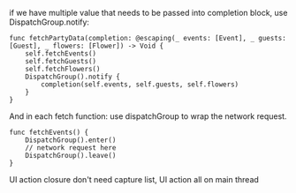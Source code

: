 if we have multiple value that needs to be passed into completion block, use DispatchGroup.notify:

```
func fetchPartyData(completion: @escaping(_ events: [Event], _ guests: [Guest], _ flowers: [Flower]) -> Void {
    self.fetchEvents()
    self.fetchGuests()
    self.fetchFlowers()
    DispatchGroup().notify {
        completion(self.events, self.guests, self.flowers)
    }
}
```

And in each fetch function: use dispatchGroup to wrap the network request.

```
func fetchEvents() {
    DispatchGroup().enter()
    // network request here
    DispatchGroup().leave()
}
```





 UI action closure don't need capture list, UI action all on main thread

